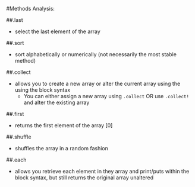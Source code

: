 #Methods Analysis:

##.last
 - select the last element of the array

##.sort
 - sort alphabetically or numerically (not necessarily the most stable method)

##.collect
 - allows you to create a new array or alter the current array using the using the block syntax
    - You can either assign a new array using `.collect` OR use `.collect!` and alter the existing array

##.first
 - returns the first element of the array [0]

##.shuffle
 - shuffles the array in a random fashion

##.each
 - allows you retrieve each element in they array and print/puts within the block syntax, but still returns the original array unaltered
